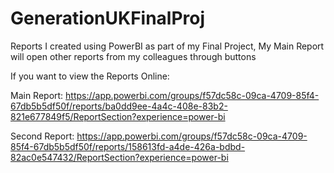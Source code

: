 # GenerationUKFinalProj
Reports I created using PowerBI as part of my Final Project, My Main Report will open other reports from my colleagues through buttons

If you want to view the Reports Online:

Main Report: https://app.powerbi.com/groups/f57dc58c-09ca-4709-85f4-67db5b5df50f/reports/ba0dd9ee-4a4c-408e-83b2-821e677849f5/ReportSection?experience=power-bi

Second Report: https://app.powerbi.com/groups/f57dc58c-09ca-4709-85f4-67db5b5df50f/reports/158613fd-a4de-426a-bdbd-82ac0e547432/ReportSection?experience=power-bi
